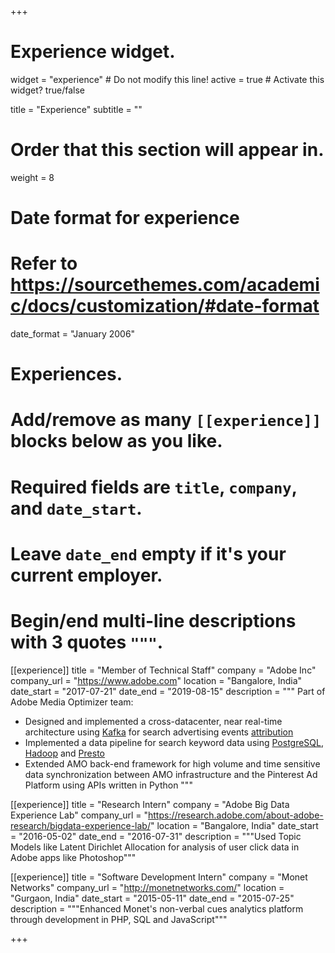 +++
# Experience widget.
widget = "experience"  # Do not modify this line!
active = true  # Activate this widget? true/false

title = "Experience"
subtitle = ""

# Order that this section will appear in.
weight = 8

# Date format for experience
#   Refer to https://sourcethemes.com/academic/docs/customization/#date-format
date_format = "January 2006"

# Experiences.
#   Add/remove as many `[[experience]]` blocks below as you like.
#   Required fields are `title`, `company`, and `date_start`.
#   Leave `date_end` empty if it's your current employer.
#   Begin/end multi-line descriptions with 3 quotes `"""`.
[[experience]]
  title = "Member of Technical Staff"
  company = "Adobe Inc"
  company_url = "https://www.adobe.com"
  location = "Bangalore, India"
  date_start = "2017-07-21"
  date_end = "2019-08-15"
  description = """
  Part of Adobe Media Optimizer team:
  
  * Designed and implemented a cross-datacenter, near real-time architecture using [Kafka](https://kafka.apache.org/) for search advertising events [attribution](https://en.wikipedia.org/wiki/Attribution_(marketing))
  * Implemented a data pipeline for search keyword data using [PostgreSQL](https://www.postgresql.org/), [Hadoop](https://hadoop.apache.org/) and [Presto](http://prestodb.github.io/)
  * Extended AMO back-end framework for high volume and time sensitive data synchronization between AMO infrastructure and the Pinterest Ad Platform using APIs written in Python
  """

[[experience]]
  title = "Research Intern"
  company = "Adobe Big Data Experience Lab"
  company_url = "https://research.adobe.com/about-adobe-research/bigdata-experience-lab/"
  location = "Bangalore, India"
  date_start = "2016-05-02"
  date_end = "2016-07-31"
  description = """Used Topic Models like Latent Dirichlet Allocation for analysis of user click data in Adobe apps like Photoshop"""

[[experience]]
  title = "Software Development Intern"
  company = "Monet Networks"
  company_url = "http://monetnetworks.com/"
  location = "Gurgaon, India"
  date_start = "2015-05-11"
  date_end = "2015-07-25"
  description = """Enhanced Monet's non-verbal cues analytics platform through development in PHP, SQL and JavaScript"""

+++
